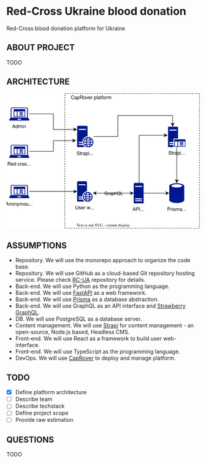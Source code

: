 # Red-Cross Ukraine blood donation

Red-Cross blood donation platform for Ukraine

## ABOUT PROJECT

TODO

## ARCHITECTURE

![RC-UI-ARCHITECTURE](docs/rc-ua-architecture.drawio.svg)

## ASSUMPTIONS

- Repository. We will use the monorepo approach to organize the code base.
- Repository. We will use GitHub as a cloud-based Git repository hosting service. Please check [RC-UA](git@github.com:mrPronin/rc-ua.git) repository for details.
- Back-end. We will use Python as the programming language.
- Back-end. We will use [FastAPI](https://github.com/tiangolo/fastapi) as a web framework.
- Back-end. We will use [Prisma](https://www.prisma.io) as a database abstraction.
- Back-end. We will use GraphQL as an API interface and [Strawberry GraphQL](https://github.com/strawberry-graphql/strawberry).
- DB. We will use PostgreSQL as a database server.
- Content management. We will use [Strapi](https://docs.strapi.io) for content management - an open-source, Node.js based, Headless CMS.
- Front-end. We will use React as a framework to build user web-interface.
- Front-end. We will use TypeScript as the programming language.
- DevOps. We will use [CapRover](https://caprover.com) to deploy and manage platform.

## TODO

- [x] Define platform architecture
- [ ] Describe team
- [ ] Describe techstack
- [ ] Define project scope
- [ ] Provide raw estimation

## QUESTIONS

TODO
